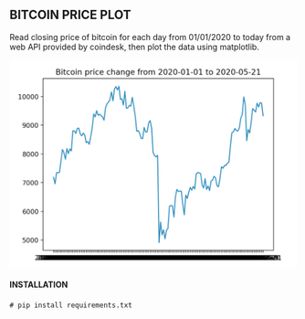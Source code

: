 ## BITCOIN PRICE PLOT

Read closing price of bitcoin for each day from 01/01/2020 to today from a web API provided by coindesk, then plot the data using matplotlib.

![Plot](plot.png)

#### INSTALLATION

```console
# pip install requirements.txt
```

